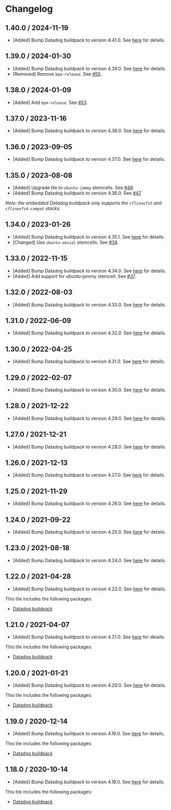 # Changelog

## 1.40.0 / 2024-11-19

* [Added] Bump Datadog buildpack to version 4.41.0. See [here](https://github.com/DataDog/datadog-cloudfoundry-buildpack/releases/tag/4.41.0) for details.

## 1.39.0 / 2024-01-30

* [Added] Bump Datadog buildpack to version 4.39.0. See [here](https://github.com/DataDog/datadog-cloudfoundry-buildpack/releases/tag/4.39.0) for details.
* [Removed] Remove `bpm-release`. See [#55](https://github.com/DataDog/datadog-application-monitoring-pivotal-tile/pull/55).

## 1.38.0 / 2024-01-09

* [Added] Add `bpm-release`. See [#53](https://github.com/DataDog/datadog-application-monitoring-pivotal-tile/pull/53).

## 1.37.0 / 2023-11-16

* [Added] Bump Datadog buildpack to version 4.38.0. See [here](https://github.com/DataDog/datadog-cloudfoundry-buildpack/releases/tag/4.38.0) for details.

## 1.36.0 / 2023-09-05

* [Added] Bump Datadog buildpack to version 4.37.0. See [here](https://github.com/DataDog/datadog-cloudfoundry-buildpack/releases/tag/4.37.0) for details.

## 1.35.0 / 2023-08-08
* [Added] Upgrade tile to `ubuntu-jammy` stemcells. See [#49](https://github.com/DataDog/datadog-application-monitoring-pivotal-tile/pull/49).
* [Added] Bump Datadog buildpack to version 4.36.0. See [#47](https://github.com/DataDog/datadog-application-monitoring-pivotal-tile/pull/47).

_Note: the embedded Datadog buildpack only supports the `cflinuxfs3` and `cflinuxfs4-compat` stacks._

## 1.34.0 / 2023-01-26

* [Added] Bump Datadog buildpack to version 4.35.1. See [here](https://github.com/DataDog/datadog-cloudfoundry-buildpack/releases/tag/4.35.1) for details.
* [Changed] Use `ubuntu-xenial` stemcells. See [#39](https://github.com/DataDog/datadog-application-monitoring-pivotal-tile/pull/39).

## 1.33.0 / 2022-11-15

* [Added] Bump Datadog buildpack to version 4.34.0. See [here](https://github.com/DataDog/datadog-cloudfoundry-buildpack/releases/tag/4.34.0) for details.
* [Added] Add support for ubuntu-jammy stemcell. See [#37](https://github.com/DataDog/datadog-application-monitoring-pivotal-tile/pull/37).

## 1.32.0 / 2022-08-03

* [Added] Bump Datadog buildpack to version 4.33.0. See [here](https://github.com/DataDog/datadog-cloudfoundry-buildpack/releases/tag/4.33.0) for details.

## 1.31.0 / 2022-06-09

* [Added] Bump Datadog buildpack to version 4.32.0. See [here](https://github.com/DataDog/datadog-cloudfoundry-buildpack/releases/tag/4.32.0) for details.

## 1.30.0 / 2022-04-25

* [Added] Bump Datadog buildpack to version 4.31.0. See [here](https://github.com/DataDog/datadog-cloudfoundry-buildpack/releases/tag/4.31.0) for details.

## 1.29.0 / 2022-02-07

* [Added] Bump Datadog buildpack to version 4.30.0. See [here](https://github.com/DataDog/datadog-cloudfoundry-buildpack/releases/tag/4.30.0) for details.

## 1.28.0 / 2021-12-22

* [Added] Bump Datadog buildpack to version 4.29.0. See [here](https://github.com/DataDog/datadog-cloudfoundry-buildpack/releases/tag/4.29.0) for details.

## 1.27.0 / 2021-12-21

* [Added] Bump Datadog buildpack to version 4.28.0. See [here](https://github.com/DataDog/datadog-cloudfoundry-buildpack/releases/tag/4.28.0) for details.

## 1.26.0 / 2021-12-13

* [Added] Bump Datadog buildpack to version 4.27.0. See [here](https://github.com/DataDog/datadog-cloudfoundry-buildpack/releases/tag/4.27.0) for details.

## 1.25.0 / 2021-11-29

* [Added] Bump Datadog buildpack to version 4.26.0. See [here](https://github.com/DataDog/datadog-cloudfoundry-buildpack/releases/tag/4.26.0) for details.

## 1.24.0 / 2021-09-22

* [Added] Bump Datadog buildpack to version 4.25.0. See [here](https://github.com/DataDog/datadog-cloudfoundry-buildpack/releases/tag/4.25.0) for details.

## 1.23.0 / 2021-08-18

* [Added] Bump Datadog buildpack to version 4.24.0. See [here](https://github.com/DataDog/datadog-cloudfoundry-buildpack/releases/tag/4.24.0) for details.

## 1.22.0 / 2021-04-28

* [Added] Bump Datadog buildpack to version 4.22.0. See [here](https://github.com/DataDog/datadog-cloudfoundry-buildpack/releases/tag/4.22.0) for details.

This tile includes the following packages:
  * [Datadog buildpack](https://github.com/DataDog/datadog-cloudfoundry-buildpack/releases/tag/4.22.0)

## 1.21.0 / 2021-04-07

* [Added] Bump Datadog buildpack to version 4.21.0. See [here](https://github.com/DataDog/datadog-cloudfoundry-buildpack/releases/tag/4.21.0) for details.

This tile includes the following packages:
  * [Datadog buildpack](https://github.com/DataDog/datadog-cloudfoundry-buildpack/releases/tag/4.21.0)

## 1.20.0 / 2021-01-21

* [Added] Bump Datadog buildpack to version 4.20.0. See [here](https://github.com/DataDog/datadog-cloudfoundry-buildpack/releases/tag/4.20.0) for details.

This tile includes the following packages:
  * [Datadog buildpack](https://github.com/DataDog/datadog-cloudfoundry-buildpack/releases/tag/4.20.0)

## 1.19.0 / 2020-12-14

* [Added] Bump Datadog buildpack to version 4.19.0. See [here](https://github.com/DataDog/datadog-cloudfoundry-buildpack/releases/tag/4.19.0) for details.

This tile includes the following packages:
  * [Datadog buildpack](https://github.com/DataDog/datadog-cloudfoundry-buildpack/releases/tag/4.19.0)

## 1.18.0 / 2020-10-14

* [Added] Bump Datadog buildpack to version 4.18.0. See [here](https://github.com/DataDog/datadog-cloudfoundry-buildpack/releases/tag/4.18.0) for details.

This tile includes the following packages:
  * [Datadog buildpack](https://github.com/DataDog/datadog-cloudfoundry-buildpack/releases/tag/4.18.0)
